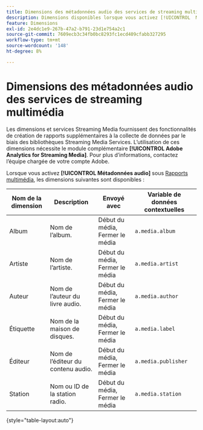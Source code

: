```yaml
---
title: Dimensions des métadonnées audio des services de streaming multimédia
description: Dimensions disponibles lorsque vous activez [!UICONTROL  Métadonnées audio ] pour une suite de rapports.
feature: Dimensions
exl-id: 2e4dc1e9-267b-47a2-b791-23d1e754a2c1
source-git-commit: 7609ecb3c34fb0bc8293fc1ecd409cfabb327295
workflow-type: tm+mt
source-wordcount: '148'
ht-degree: 8%

---
```


# Dimensions des métadonnées audio des services de streaming multimédia

Les dimensions et services Streaming Media fournissent des fonctionnalités de création de rapports supplémentaires à la collecte de données par le biais des bibliothèques Streaming Media Services. L’utilisation de ces dimensions nécessite le module complémentaire **[!UICONTROL Adobe Analytics for Streaming Media]**. Pour plus d’informations, contactez l’équipe chargée de votre compte Adobe.

Lorsque vous activez **[!UICONTROL Métadonnées audio]** sous [Rapports multimédia](/help/admin/admin/c-manage-report-suites/c-edit-report-suites/media-management.md), les dimensions suivantes sont disponibles :

| Nom de la dimension | Description | Envoyé avec | Variable de données contextuelles |
| --- | --- | --- | --- |
| Album | Nom de l’album. | Début du média, Fermer le média | `a.media.album` |
| Artiste | Nom de l’artiste. | Début du média, Fermer le média | `a.media.artist` |
| Auteur | Nom de l’auteur du livre audio. | Début du média, Fermer le média | `a.media.author` |
| Étiquette | Nom de la maison de disques. | Début du média, Fermer le média | `a.media.label` |
| Éditeur | Nom de l’éditeur du contenu audio. | Début du média, Fermer le média | `a.media.publisher` |
| Station | Nom ou ID de la station radio. | Début du média, Fermer le média | `a.media.station` |

{style="table-layout:auto"}
